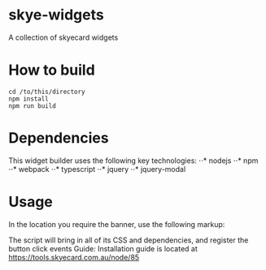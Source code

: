 # skye-widgets
A collection of skyecard widgets

# How to build
```
cd /to/this/directory
npm install
npm run build
```

# Dependencies
This widget builder uses the following key technologies:
⋅⋅* nodejs
⋅⋅* npm
⋅⋅* webpack
⋅⋅* typescript
⋅⋅* jquery
⋅⋅* jquery-modal

# Usage
In the location you require the banner, use the following markup:

The script will bring in all of its CSS and dependencies, and register the button click events Guide: Installation guide is located at https://tools.skyecard.com.au/node/85
